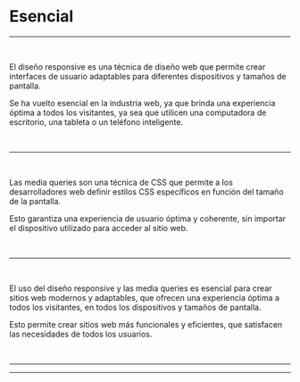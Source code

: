 # **Esencial**

---

<br>

El diseño responsive es una técnica de diseño web que permite crear interfaces de usuario adaptables para diferentes dispositivos y tamaños de pantalla.

Se ha vuelto esencial en la industria web, ya que brinda una experiencia óptima a todos los visitantes, ya sea que utilicen una computadora de escritorio, una tableta o un teléfono inteligente.

<br>

---

<br>

Las media queries son una técnica de CSS que permite a los desarrolladores web definir estilos CSS específicos en función del tamaño de la pantalla.

Esto garantiza una experiencia de usuario óptima y coherente, sin importar el dispositivo utilizado para acceder al sitio web.

<br>

---

<br>

El uso del diseño responsive y las media queries es esencial para crear sitios web modernos y adaptables, que ofrecen una experiencia óptima a todos los visitantes, en todos los dispositivos y tamaños de pantalla.

Esto permite crear sitios web más funcionales y eficientes, que satisfacen las necesidades de todos los usuarios.

<br>

---
---